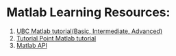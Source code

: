 # Matlab Learning Resources:

1. [UBC Matlab tutorial(Basic, Intermediate, Advanced)](http://ubcmatlabguide.github.io/)
2. [Tutorial Point Matlab tutorial](https://www.tutorialspoint.com/matlab/)
3. [Matlab API](https://www.mathworks.com/help/matlab/index.html)
